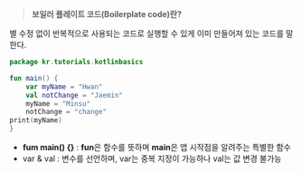 > **보일러 플레이트 코드(Boilerplate code)란?**

별 수정 없이 반복적으로 사용되는 코드로 실행할 수 있게 이미 만들어져 있는 코드를 말한다.

```kotlin
package kr.tutorials.kotlinbasics

fun main() {
    var myName = "Hwan"
    val notChange = "Jaemin"
    myName = "Minsu"
    notChange = "change"
print(myName)
}
```

- **fum main() {}** : **fun**은 함수를 뜻하며 **main**은 앱 시작점을 알려주는 특별한 함수
- var & val : 변수를 선언하며, var는 중복 지정이 가능하나 val는 값 변경 불가능
